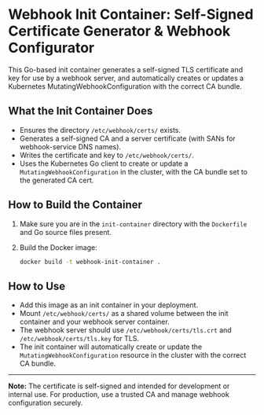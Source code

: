 # Webhook Init Container: Self-Signed Certificate Generator & Webhook Configurator

This Go-based init container generates a self-signed TLS certificate and key for use by a webhook server, and automatically creates or updates a Kubernetes MutatingWebhookConfiguration with the correct CA bundle.

## What the Init Container Does
- Ensures the directory `/etc/webhook/certs/` exists.
- Generates a self-signed CA and a server certificate (with SANs for webhook-service DNS names).
- Writes the certificate and key to `/etc/webhook/certs/`.
- Uses the Kubernetes Go client to create or update a `MutatingWebhookConfiguration` in the cluster, with the CA bundle set to the generated CA cert.

## How to Build the Container

1. Make sure you are in the `init-container` directory with the `Dockerfile` and Go source files present.
2. Build the Docker image:

   ```bash
   docker build -t webhook-init-container .
   ```

## How to Use
- Add this image as an init container in your deployment.
- Mount `/etc/webhook/certs/` as a shared volume between the init container and your webhook server container.
- The webhook server should use `/etc/webhook/certs/tls.crt` and `/etc/webhook/certs/tls.key` for TLS.
- The init container will automatically create or update the `MutatingWebhookConfiguration` resource in the cluster with the correct CA bundle.

---
**Note:** The certificate is self-signed and intended for development or internal use. For production, use a trusted CA and manage webhook configuration securely.
